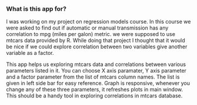 ### What is this app for?

I was working on my project on regression models course. In this course we were asked to find out if automatic or manual transmission has any correlation to mpg (miles per galon) metric. we were supposed to use mtcars data provided by R. While doing that project I thought that it would be nice if we could explore correlation between two variables give another variable as a factor.

This app helps us exploring mtcars data and correlations between various parameters listed in it. You can choose X axis paramater, Y axis parameter and a factor parameter from the list of mtcars column names. The list is given in left side bar for easy reference. Graph is responsive, whenever you change any of these three parameters, it refreshes plots in main window. This should be a handy tool in exploring correlations in mtcars database.
